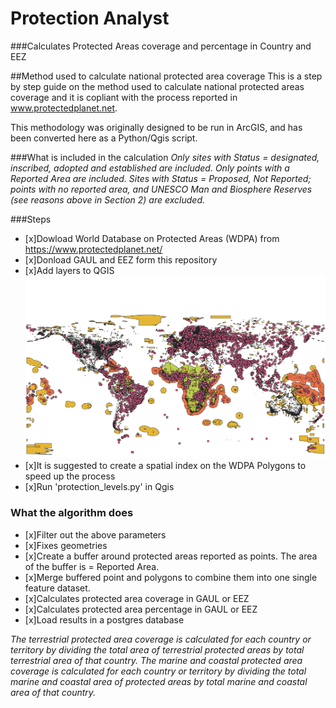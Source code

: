# Protection Analyst
###Calculates Protected Areas coverage and percentage in Country and EEZ




##Method used to calculate national protected area coverage
This is a step by step guide on the method used to calculate national protected areas coverage and it is copliant with the process reported in www.protectedplanet.net. 

This methodology was originally designed to be run in ArcGIS, and has been converted here as a Python/Qgis script.

###What is included in the calculation
*Only sites with Status = designated, inscribed, adopted and established are included.*
*Only points with a Reported Area are included.*
*Sites with Status = Proposed, Not Reported; points with no reported area, and UNESCO Man and Biosphere Reserves (see reasons above in Section 2) are excluded.*

###Steps
- [x]Dowload World Database on Protected Areas (WDPA) from https://www.protectedplanet.net/ 
- [x]Donload GAUL and EEZ form this repository
- [x]Add layers to QGIS
![map](https://raw.githubusercontent.com/BIOPAMA/protection_analyst/main/WDPA.png)
- [x]It is suggested to create a spatial index on the WDPA Polygons to speed up the process
- [x]Run 'protection_levels.py' in Qgis

### What the algorithm does 
- [x]Filter out the above parameters
- [x]Fixes geometries
- [x]Create a buffer around protected areas reported as points. The area of the buffer is = Reported Area. 
- [x]Merge buffered point and polygons to combine them into one single feature dataset.
- [x]Calculates protected area coverage in GAUL or EEZ
- [x]Calculates protected area percentage in GAUL or EEZ
- [x]Load results in a postgres database


*The terrestrial protected area coverage is calculated for each country or territory by dividing the total area of terrestrial protected areas by total terrestrial area of that country.
The marine and coastal protected area coverage is calculated for each country or territory by dividing the total marine and coastal area of protected areas by total marine and coastal area of that country.*




